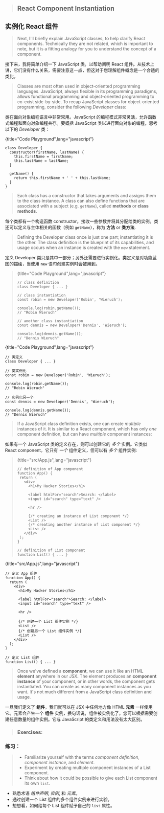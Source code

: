 > ## React Component Instantiation

## 实例化 React 组件

> Next, I'll briefly explain JavaScript classes, to help clarify React components. Technically they are not related, which is important to note, but it is a fitting analogy for you to understand the concept of a component.

接下来，我将简单介绍一下 JavaScript 类，以帮助阐明 React 组件。从技术上讲，它们没有什么关系，需要注意这一点，但这对于您理解组件概念是一个合适的类比。

> Classes are most often used in object-oriented programming languages. JavaScript, always flexible in its programming paradigms, allows functional programming and object-oriented programming to co-exist side-by-side. To recap JavaScript classes for object-oriented programming, consider the following *Developer* class:

类在面向对象编程语言中非常常用。JavaScript 的编程模式非常灵活，允许函数式编程和面向对象编程共存。要概括 JavaScript 类以进行面向对象的编程，思考以下的 *Developer* 类：

{title="Code Playground",lang="javascript"}
~~~~~~~
class Developer {
  constructor(firstName, lastName) {
    this.firstName = firstName;
    this.lastName = lastName;
  }

  getName() {
    return this.firstName + ' ' + this.lastName;
  }
}
~~~~~~~

> Each class has a constructor that takes arguments and assigns them to the class instance. A class can also define functions that are associated with a subject (e.g. `getName`), called **methods** or **class methods**.

每个类都有一个构造函数 constructor，接收一些参数并将其分配给类的实例。类还可以定义与主体相关的函数（例如 `getName`），称为 **方法** or **类方法**.

> Defining the Developer class once is just one part; instantiating it is the other. The class definition is the blueprint of its capabilities, and usage occurs when an instance is created with the `new` statement.

定义 Developer 类只是其中一部分；另外还需要进行实例化。类定义是对功能蓝图的描绘，当使用 `new` 语句创建实例时会被用到。

> {title="Code Playground",lang="javascript"}
> ~~~~~~~
> // class definition
> class Developer { ... }
> 
> // class instantiation
> const robin = new Developer('Robin', 'Wieruch');
> 
> console.log(robin.getName());
> // "Robin Wieruch"
> 
> // another class instantiation
> const dennis = new Developer('Dennis', 'Wieruch');
> 
> console.log(dennis.getName());
> // "Dennis Wieruch"
> ~~~~~~~

{title="Code Playground",lang="javascript"}
~~~~~~~
// 类定义
class Developer { ... }

// 类实例化
const robin = new Developer('Robin', 'Wieruch');

console.log(robin.getName());
// "Robin Wieruch"

// 实例化另一个
const dennis = new Developer('Dennis', 'Wieruch');

console.log(dennis.getName());
// "Dennis Wieruch"
~~~~~~~

> If a JavaScript class definition exists, one can create *multiple* instances of it. It is similar to a React component, which has only *one* component definition, but can have *multiple* component instances:

如果有一个 JavaScript 类的定义存在，则可以创建它的 *多个* 实例。它类似 React component，它只有 *一个* 组件定义，但可以有 *多个* 组件实例:

> {title="src/App.js",lang="javascript"}
> ~~~~~~~
> // definition of App component
> function App() {
>  return (
>    <div>
>      <h1>My Hacker Stories</h1>
>
>      <label htmlFor="search">Search: </label>
>      <input id="search" type="text" />
>
>      <hr />
>
>      {/* creating an instance of List component */}
>      <List />
>      {/* creating another instance of List component */}
>      <List />
>    </div>
>  );
> }
> 
> // definition of List component
> function List() { ... }
> ~~~~~~~

{title="src/App.js",lang="javascript"}
~~~~~~~
// 定义 App 组件
function App() {
  return (
    <div>
      <h1>My Hacker Stories</h1>

      <label htmlFor="search">Search: </label>
      <input id="search" type="text" />

      <hr />

      {/* 创建一个 List 组件实例 */}
      <List />
      {/* 创建另一个 List 组件实例 */}
      <List />
    </div>
  );
}

// 定义 List 组件
function List() { ... }
~~~~~~~

> Once we've defined a **component**, we can use it like an HTML **element** anywhere in our JSX. The element produces an **component instance** of your component, or in other words, the component gets instantiated. You can create as many component instances as you want. It's not much different from a JavaScript class definition and usage.

一旦我们定义了 **组件**，我们就可以在 JSX 中任何地方像 HTML **元素** 一样使用它。元素会产生一个 **组件** 实例，换句话说，组件被实例化了。您可以根据需要创建任意数量的组件实例。它与 JavaScript 的类定义和用法没有太大区别。

> ### Exercises:

### 练习：

> * Familiarize yourself with the terms *component definition*, *component instance*, and *element*.
> * Experiment by creating multiple component instances of a List component.
> * Think about how it could be possible to give each List component its own `list`.

* 熟悉术语 *组件声明*, *实例*, 和 *元素*。
* 通过创建一个 List 组件的多个组件实例来进行实验。
* 想想看，如何给每个 List 组件赋予自己的 `list` 属性。